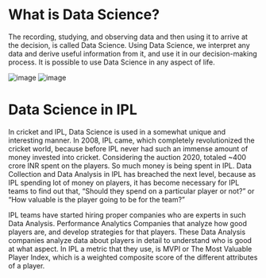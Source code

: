 # What is Data Science?

The recording, studying, and observing data and then using it to arrive at the decision, is called Data Science.
Using Data Science, we interpret any data and derive useful information from it, and use it in our decision-making process. It is possible to use Data Science in any aspect of life.

![image](https://user-images.githubusercontent.com/90493668/152353021-a2c00f76-ef27-4458-b6d7-37489cf177fe.png) ![image](https://user-images.githubusercontent.com/90493668/152353059-fccdd4a8-4c05-4407-9251-2be30787ecfd.png)


# Data Science in IPL

In cricket and IPL, Data Science is used in a somewhat unique and interesting manner. In 2008, IPL came, which completely revolutionized the cricket world, because before IPL never had such an immense amount of money invested into cricket. Considering the auction 2020, totaled ~400 crore INR spent on the players. So much money is being spent in IPL. Data Collection and Data Analysis in IPL has breached the next level, because as IPL spending lot of money on players, it has become necessary for IPL teams to find out that, “Should they spend on a particular player or not?” or “How valuable is the player going to be for the team?” 

IPL teams have started hiring proper companies who are experts in such Data Analysis. Performance Analytics Companies that analyze how good players are, and develop strategies for that players. These Data Analysis companies analyze data about players in detail to understand who is good at what aspect. In IPL a metric that they use, is MVPI or The Most Valuable Player Index, which is a weighted composite score of the different attributes of a player.
